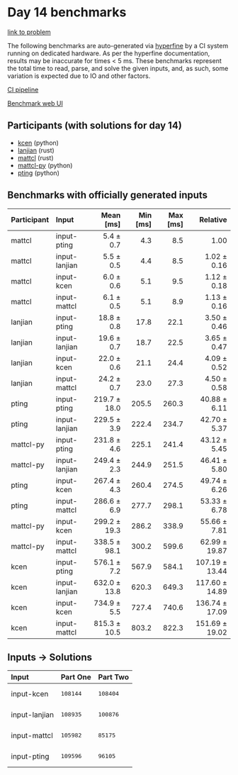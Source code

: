 # Day 14 benchmarks

[link to problem](https://adventofcode.com/2023/day/14)

The following benchmarks are auto-generated via
[hyperfine](https://github.com/sharkdp/hyperfine) by a CI system running on
dedicated hardware. As per the hyperfine documentation, results may be
inaccurate for times < 5 ms. These benchmarks represent the total time to read,
parse, and solve the given inputs, and, as such, some variation is expected due
to IO and other factors.

[CI pipeline](http://ci.papercode.net:8080/teams/main/pipelines/aoc2023)

[Benchmark web UI](https://aoc.ancalagon.black)


## Participants (with solutions for day 14)

- [kcen](https://github.com/kcen/aoc2023) (python)
- [lanjian](https://github.com/lanjian/aoc-2023) (rust)
- [mattcl](https://github.com/mattcl/aoc2023) (rust)
- [mattcl-py](https://github.com/mattcl/aoc2023-py) (python)
- [pting](https://github.com/pting/aoc2023) (python)


## Benchmarks with officially generated inputs

| Participant | Input | Mean [ms] | Min [ms] | Max [ms] | Relative |
|:---|:---|---:|---:|---:|---:|
| mattcl | input-pting | 5.4 ± 0.7 | 4.3 | 8.5 | 1.00 |
| mattcl | input-lanjian | 5.5 ± 0.5 | 4.4 | 8.5 | 1.02 ± 0.16 |
| mattcl | input-kcen | 6.0 ± 0.6 | 5.1 | 9.5 | 1.12 ± 0.18 |
| mattcl | input-mattcl | 6.1 ± 0.5 | 5.1 | 8.9 | 1.13 ± 0.16 |
| lanjian | input-pting | 18.8 ± 0.8 | 17.8 | 22.1 | 3.50 ± 0.46 |
| lanjian | input-lanjian | 19.6 ± 0.7 | 18.7 | 22.5 | 3.65 ± 0.47 |
| lanjian | input-kcen | 22.0 ± 0.6 | 21.1 | 24.4 | 4.09 ± 0.52 |
| lanjian | input-mattcl | 24.2 ± 0.7 | 23.0 | 27.3 | 4.50 ± 0.58 |
| pting | input-pting | 219.7 ± 18.0 | 205.5 | 260.3 | 40.88 ± 6.11 |
| pting | input-lanjian | 229.5 ± 3.9 | 222.4 | 234.7 | 42.70 ± 5.37 |
| mattcl-py | input-pting | 231.8 ± 4.6 | 225.1 | 241.4 | 43.12 ± 5.45 |
| mattcl-py | input-lanjian | 249.4 ± 2.3 | 244.9 | 251.5 | 46.41 ± 5.80 |
| pting | input-kcen | 267.4 ± 4.3 | 260.4 | 274.5 | 49.74 ± 6.26 |
| pting | input-mattcl | 286.6 ± 6.9 | 277.7 | 298.1 | 53.33 ± 6.78 |
| mattcl-py | input-kcen | 299.2 ± 19.3 | 286.2 | 338.9 | 55.66 ± 7.81 |
| mattcl-py | input-mattcl | 338.5 ± 98.1 | 300.2 | 599.6 | 62.99 ± 19.87 |
| kcen | input-pting | 576.1 ± 7.2 | 567.9 | 584.1 | 107.19 ± 13.44 |
| kcen | input-lanjian | 632.0 ± 13.8 | 620.3 | 649.3 | 117.60 ± 14.89 |
| kcen | input-kcen | 734.9 ± 5.5 | 727.4 | 740.6 | 136.74 ± 17.09 |
| kcen | input-mattcl | 815.3 ± 10.5 | 803.2 | 822.3 | 151.69 ± 19.02 |


## Inputs -> Solutions

| Input | Part One | Part Two |
|:---|:---|:---|
|input-kcen|<pre>108144</pre>|<pre>108404</pre>|
|input-lanjian|<pre>108935</pre>|<pre>100876</pre>|
|input-mattcl|<pre>105982</pre>|<pre>85175</pre>|
|input-pting|<pre>109596</pre>|<pre>96105</pre>|